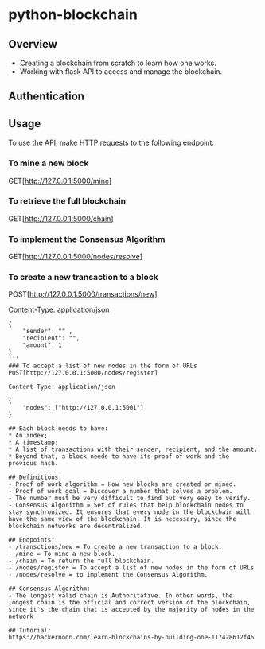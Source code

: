 # python-blockchain

## Overview
* Creating a blockchain from scratch to learn how one works.
* Working with flask API to access and manage the blockchain.

## Authentication

## Usage
To use the API, make HTTP requests to the following endpoint:

### To mine a new block
GET[http://127.0.0.1:5000/mine]

### To retrieve the full blockchain
GET[http://127.0.0.1:5000/chain]

### To implement the Consensus Algorithm
GET[http://127.0.0.1:5000/nodes/resolve]

### To create a new transaction to a block
POST[http://127.0.0.1:5000/transactions/new]  

Content-Type: application/json
```
{
    "sender": "" ,
    "recipient": "",
    "amount": 1
}
'''
### To accept a list of new nodes in the form of URLs
POST[http://127.0.0.1:5000/nodes/register]

Content-Type: application/json

{
    "nodes": ["http://127.0.0.1:5001"]
}

## Each block needs to have:
* An index;
* A timestamp;
* A list of transactions with their sender, recipient, and the amount.
* Beyond that, a block needs to have its proof of work and the previous hash.

## Definitions:
- Proof of work algorithm = How new blocks are created or mined.
- Proof of work goal = Discover a number that solves a problem.
- The number must be very difficult to find but very easy to verify.
- Consensus Algorithm = Set of rules that help blockchain nodes to stay synchronized. It ensures that every node in the blockchain will have the same view of the blockchain. It is necessary, since the blockchain networks are decentralized.

## Endpoints:
- /transctions/new = To create a new transaction to a block.
- /mine = To mine a new block.
- /chain = To return the full blockchain.
- /nodes/register = To accept a list of new nodes in the form of URLs
- /nodes/resolve = to implement the Consensus Algorithm.

## Consensus Algorithm:
- The longest valid chain is Authoritative. In other words, the longest chain is the official and correct version of the blockchain, since it's the chain that is accepted by the majority of nodes in the network

## Tutorial:
https://hackernoon.com/learn-blockchains-by-building-one-117428612f46
